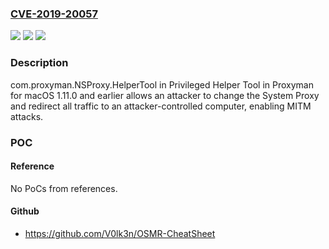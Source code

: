 ### [CVE-2019-20057](https://cve.mitre.org/cgi-bin/cvename.cgi?name=CVE-2019-20057)
![](https://img.shields.io/static/v1?label=Product&message=n%2Fa&color=blue)
![](https://img.shields.io/static/v1?label=Version&message=n%2Fa&color=blue)
![](https://img.shields.io/static/v1?label=Vulnerability&message=n%2Fa&color=brighgreen)

### Description

com.proxyman.NSProxy.HelperTool in Privileged Helper Tool in Proxyman for macOS 1.11.0 and earlier allows an attacker to change the System Proxy and redirect all traffic to an attacker-controlled computer, enabling MITM attacks.

### POC

#### Reference
No PoCs from references.

#### Github
- https://github.com/V0lk3n/OSMR-CheatSheet

